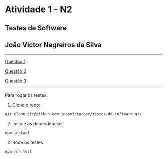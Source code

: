 # Atividade 1 - N2
## Testes de Software
## João Victor Negreiros da Silva

---

[Questão 1](/questao1.test.js)

[Questão 2](/questao2.test.js)

[Questão 3](/questao3.test.js)

---

Para rodar os testes:
1. Clone o repo:
```bash
git clone git@github.com:joaovictornsv/testes-de-software.git
```

2. Instale as dependências
```bash
npm install
```

2. Rode os testes
```bash
npm run test
```
